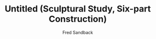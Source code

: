 ---
title: "Untitled (Sculptural Study, Six-part Construction)"
year: "1977"
subtitle: "Fred Sandback"
displayImg: "img/covers/Untitled (Sculptural Study_comma Six-part Construction), 1977, Fred Sandback.jpg"
isArtworkInfo: 1
url: "https://www.wikiart.org/en/Search/Untitled (Sculptural Study, Six-part Construction)%20Fred Sandback"
newTab: 1
---